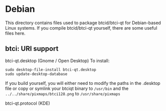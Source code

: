 
Debian
====================
This directory contains files used to package btcid/btci-qt
for Debian-based Linux systems. If you compile btcid/btci-qt yourself, there are some useful files here.

## btci: URI support ##


btci-qt.desktop  (Gnome / Open Desktop)
To install:

	sudo desktop-file-install btci-qt.desktop
	sudo update-desktop-database

If you build yourself, you will either need to modify the paths in
the .desktop file or copy or symlink your btciqt binary to `/usr/bin`
and the `../../share/pixmaps/btci128.png` to `/usr/share/pixmaps`

btci-qt.protocol (KDE)

